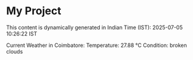 # My Project

This content is dynamically generated in Indian Time (IST): 2025-07-05 10:26:22 IST


Current Weather in Coimbatore:
Temperature: 27.88 °C
Condition: broken clouds
